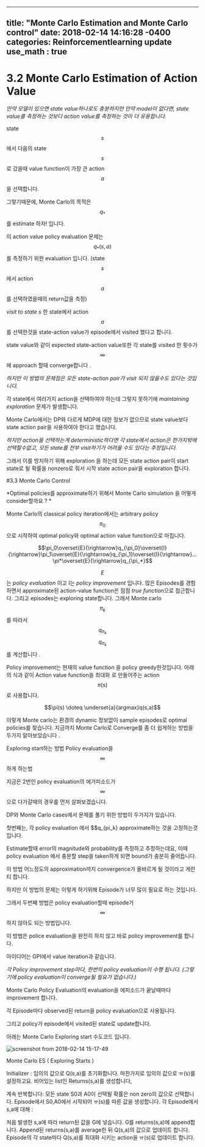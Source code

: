 
---
title: "Monte Carlo Estimation and Monte Carlo control"
date: 2018-02-14 14:16:28 -0400
categories: Reinforcementlearning update
use_math : true
---




# 3.2 Monte Carlo Estimation of Action Value



*만약 모델이 있으면 state value하나로도 충분하지만 만약 model이 없다면, state value를 측정하는 것보다 action value를 측정하는 것이 더 유용합니다.* 


state $$s$$ 에서 다음의 state $$s$$ 로 갔을때 value function이 가장 큰 action $$a$$을 선택합니다. 

그렇기때문에, Monte Carlo의 목적은 $$q_*$$ 를 estimate 하자! 입니다. 

이 action value policy evaluation 문제는 $$q_*(s,a)$$ 를 측정하기 위한 evaluation 입니다. (state $$s$$에서 action $$a$$를 선택하였을때의 return값을 측정) 

*visit to state s* 한 state에서 action $$a$$를 선택한것을 state-action value가 episode에서 visited 했다고 합니다. 


state value와 같이 expected state-action value또한 각 state를 visited 한 횟수가 $$\infty$$ 에 approach 할때 converge합니다 .

*하지만 이 방법의 문제점은 모든 state-action pair가 visit 되지 않을수도 있다는 것입니다.* 

각 state에서 여러가지 action을 선택하여야 하는데 그렇지 못하기에 *maintaining exploration* 문제가 발생합니다. 

Monte Carlo에서는 DP와 다르게 MDP에 대한 정보가 없으므로 state value보다 state action pair을 사용하여야 한다고 했습니다. 

*하지만 action을 선택하는게 deterministic하다면 각 state에서 action은 한가지밖에 선택할수없고, 모든 state를 전부 visit하기가 어려울 수도 있다는 추정입니다.*

그래서 이를 방지하기 위해 exploration 을 하는데  모든  state action pair이 start state로 될 확률을 nonzero로 줘서 시작 state action pair을 exploration 합니다. 











#3.3 Monte Carlo Control

*Optimal policies를 approximate하기 위해서 Monte Carlo simulation 을 어떻게 consider할까요 ? *

Monte Carlo의 classical policy iteration에서는 arbitrary policy $$\pi_0$$으로 시작하여 optimal policy와 optimal action value function으로 마칩니다. 

$$\pi_0\overset{E}{\rightarrow}q_{\pi_0}\overset{I}{\rightarrow}\pi_1\overset{E}{\rightarrow}q_{\pi_1}\overset{I}{\rightarrow}... \pi*\overset{E}{\rightarrow}q_{\pi_*}$$



$$E$$는 *policy evaluation* 이고  I는 *policy improvement* 입니다. 많은 Episodes를 경험하면서 approximate된 action-value function은 점점 *true function*으로 접근합니다. 그리고 episodes는 exploring state합니다. 그래서 Monte carlo $$\pi_k$$ 를 따라서$$q_{\pi_k}$$ $$q_{\pi_k}$$를 계산합니다 .




Policy improvement는 현재의 value function 을 policy greedy한것입니다.
아래의 식과 같이 Action value function을 최대화 로 만들어주는 action $$\pi(s)$$ 로 사용합니다. 

$$\pi(s) \doteq \underset{a}{argmax}q(s,a)$$

이렇게 Monte carlo는 환경의 dynamic 정보없이 sample episodes로 optimal policies를 찾습니다. 
지금까지 Monte Carlo로 Converge를 좀 더 쉽게하는 방법을 두가지 알아보았습니다 .

Exploring start하는 방법
Policy evaluation을 $$\infty$$하게 하는법



지금은 2번인 policy evaluation의 에가피소드가 $$\infty$$으로 다가갈때의 경우를 먼저 살펴보겠습니다.  



DP와 Monte Carlo cases에서 문제를 풀기 위한 방법이 두가지가 있습니다. 

첫번째는, 각 policy evaluation 에서 $$q_{pi_k} approximate하는 것을 고정하는것 입니다.

Estimate할때 error의 magnitude와 probability를 측정하고 추정하는데요,
이때 policy evaluation 에서 충분할 step을 taken하게 되면 bound가 충분히 줄어듭니다. 

이 방법 어느정도의 approximation까지 convergence가 올바르게 될 것이라고 게런티 합니다.

하지만 이 방법의 문제는 이렇게 하기위해 Episode가 너무 많이 필요로 하는 것입니다.

그래서 두번째 방법은 policy evaluation할때 episode가 $$\infty$$하지 않아도 되는 방법입니다.

이 방법은 police evaluation을 완전히 하지 않고 바로 policy improvement를 합니다. 

아이디어는 GPI에서 value iteration과 같습니다. 

*각 Policy improvement step마다, 한번의 policy evaluation이 수행 됩니다. 
(그렇기에 policy evaluation이 converge될 필요가 없습니다.)*

Monte Carlo Policy Evaluation의 evaluation을 에피소드가 끝날때마다 improvement 합니다.

각 Episode마다 observed된 return을 policy evaluation으로 사용됩니다. 

그리고 policy가 episode에서 visited된 state로 update합니다. 


아래는 Monte Carlo Exploring start 수도코드 입니다. 

![screenshot from 2018-02-14 15-17-49](https://user-images.githubusercontent.com/11300712/36190240-775d3394-119a-11e8-9cec-bd7cf7407d98.png)


Monte Carlo ES ( Exploring Starts )


Initializer : 
	임의의 값으로 Q(s,a)를 초기화합니다.
	마찬가지로 임의의 값으로 ㅠ(s)를 설정하고요. 
	비어있는 list인 Returns(s,a)를 생성합니다, 

계속 반복합니다: 
모든 state S0과 A0이 선택될 확률은 non zero의 값으로 선택합니다. 
Episode에서 S0,A0에서 시작되어 ㅠ(s)를 따른 값을 생성합니다. 
각 Episode에서 s,a에 대해 :
	

처음 발생한 s,a에 따라 return된 값을 G에 넣습니다. 
G를 returns(s,a)에 append합니다. 
Append된 returns(s,a)를  average한 뒤  Q(s,a)의 값으로 업데이트 합니다. 
Episode의 각 state마다 Q(s,a)를 최대화 시키는 action을 ㅠ(s)로 업데이트 합니다. 



